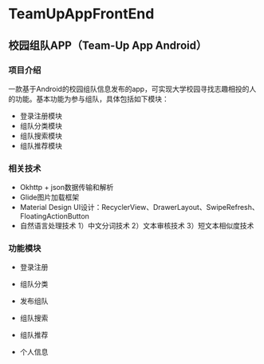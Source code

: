 # TeamUpAppFrontEnd
## 校园组队APP（Team-Up App Android）
### 项目介绍
  一款基于Android的校园组队信息发布的app，可实现大学校园寻找志趣相投的人的功能。基本功能为参与组队，具体包括如下模块：
* 登录注册模块
* 组队分类模块
* 组队搜索模块
* 组队推荐模块
### 相关技术
* Okhttp + json数据传输和解析
* Glide图片加载框架
* Material Design UI设计：RecyclerView、DrawerLayout、SwipeRefresh、FloatingActionButton
* 自然语言处理技术
  1）中文分词技术
  2）文本审核技术
  3）短文本相似度技术
### 功能模块
* 登录注册
  
* 组队分类
  
* 发布组队
  
* 组队搜索
  
* 组队推荐

* 个人信息
 

